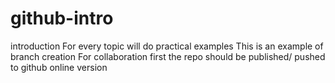 # github-intro
 introduction
For every topic will do practical examples
This is an example of branch creation
For collaboration first the repo should be published/ pushed to github online version